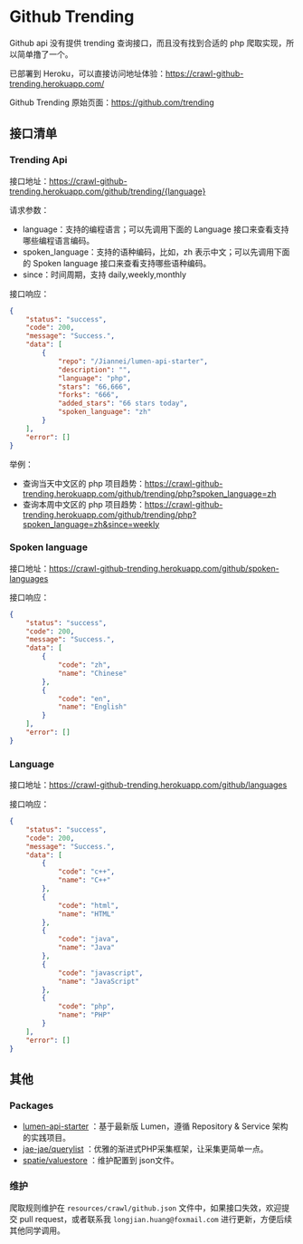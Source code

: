 # Github Trending

Github api 没有提供 trending 查询接口，而且没有找到合适的 php 爬取实现，所以简单撸了一个。

已部署到 Heroku，可以直接访问地址体验：https://crawl-github-trending.herokuapp.com/

Github Trending 原始页面：https://github.com/trending

## 接口清单

### Trending Api

接口地址：https://crawl-github-trending.herokuapp.com/github/trending/{language}

请求参数：

- language：支持的编程语言；可以先调用下面的 Language 接口来查看支持哪些编程语言编码。
- spoken_language：支持的语种编码，比如，zh 表示中文；可以先调用下面的 Spoken language 接口来查看支持哪些语种编码。
- since：时间周期，支持 daily,weekly,monthly

接口响应：

```json
{
    "status": "success",
    "code": 200,
    "message": "Success.",
    "data": [
        {
            "repo": "/Jiannei/lumen-api-starter",
            "description": "",
            "language": "php",
            "stars": "66,666",
            "forks": "666",
            "added_stars": "66 stars today",
            "spoken_language": "zh"
        }
    ],
    "error": []
}
```

举例：

- 查询当天中文区的 php 项目趋势：https://crawl-github-trending.herokuapp.com/github/trending/php?spoken_language=zh
- 查询本周中文区的 php 项目趋势：https://crawl-github-trending.herokuapp.com/github/trending/php?spoken_language=zh&since=weekly

### Spoken language

接口地址：https://crawl-github-trending.herokuapp.com/github/spoken-languages

接口响应：

```json
{
    "status": "success",
    "code": 200,
    "message": "Success.",
    "data": [
        {
            "code": "zh",
            "name": "Chinese"
        },
        {
            "code": "en",
            "name": "English"
        }
    ],
    "error": []
}
```

### Language

接口地址：https://crawl-github-trending.herokuapp.com/github/languages

接口响应：

```json
{
    "status": "success",
    "code": 200,
    "message": "Success.",
    "data": [
        {
            "code": "c++",
            "name": "C++"
        },
        {
            "code": "html",
            "name": "HTML"
        },
        {
            "code": "java",
            "name": "Java"
        },
        {
            "code": "javascript",
            "name": "JavaScript"
        },
        {
            "code": "php",
            "name": "PHP"
        }
    ],
    "error": []
}
```

## 其他

### Packages

* [lumen-api-starter](https://github.com/Jiannei/lumen-api-starter) ：基于最新版 Lumen，遵循 Repository & Service 架构的实践项目。
* [jae-jae/querylist](https://github.com/jae-jae/querylist) ：优雅的渐进式PHP采集框架，让采集更简单一点。
* [spatie/valuestore](https://github.com/spatie/valuestore) ：维护配置到 json文件。

### 维护

爬取规则维护在 `resources/crawl/github.json` 文件中，如果接口失效，欢迎提交 pull request，或者联系我 `longjian.huang@foxmail.com` 进行更新，方便后续其他同学调用。
